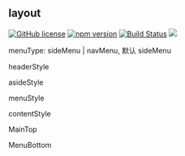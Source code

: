 ## layout

[![GitHub license](https://img.shields.io/badge/license-MIT-blue.svg)](https://github.com/ahyiru/layout/blob/develop/LICENSE)
[![npm version](https://img.shields.io/npm/v/@huxy/layout.svg)](https://www.npmjs.com/package/@huxy/layout)
[![Build Status](https://api.travis-ci.com/ahyiru/layout.svg?branch=master)](https://app.travis-ci.com/github/ahyiru/layout)
[![](https://img.shields.io/badge/blog-ihuxy-blue.svg)](http://ihuxy.com/)

menuType: sideMenu | navMenu, 默认 sideMenu

headerStyle

asideStyle

menuStyle

contentStyle

MainTop

MenuBottom


